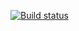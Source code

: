 [![Build status](https://ci.appveyor.com/api/projects/status/vdoighpb8kwuao17?svg=true)](https://ci.appveyor.com/project/dEsxD163/homeworktestingwebinterfaces-08en1)